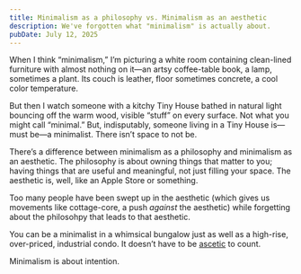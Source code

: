 ```yaml
---
title: Minimalism as a philosophy vs. Minimalism as an aesthetic
description: We've forgotten what "minimalism" is actually about.
pubDate: July 12, 2025
---
```


When I think “minimalism,” I’m picturing a white room containing clean-lined furniture with almost nothing on it—an artsy coffee-table book, a lamp, sometimes a plant. Its couch is leather, floor sometimes concrete, a cool color temperature.

But then I watch someone with a kitchy Tiny House bathed in natural light bouncing off the warm wood, visible “stuff” on every surface. Not what you might call “minimal.” But, indisputably, someone living in a Tiny House is—must be—a minimalist. There isn’t space to not be.

There’s a difference between minimalism as a philosophy and minimalism as an aesthetic. The philosophy is about owning things that matter to you; having things that are useful and meaningful, not just filling your space. The aesthetic is, well, like an Apple Store or something.

Too many people have been swept up in the aesthetic (which gives us movements like cottage-core, a push _against_ the aesthetic) while forgetting about the philosohpy that leads to that aesthetic.

You can be a minimalist in a whimsical bungalow just as well as a high-rise, over-priced, industrial condo. It doesn’t have to be [ascetic](https://en.wikipedia.org/wiki/Asceticism) to count.

Minimalism is about intention.
